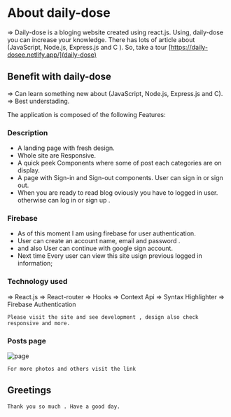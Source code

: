 # About daily-dose

=> Daily-dose is a bloging website created using react.js. Using, daily-dose you can increase your knowledge.
   There has lots of article about (JavaScript, Node.js, Express.js and C ).
   So, take a tour [https://daily-dosee.netlify.app/](daily-dose) 

## Benefit with daily-dose

=> Can learn something new about (JavaScript, Node.js, Express.js and C).
=> Best understading. 


The application is composed of the following Features:

### Description

* A landing page with fresh  design.
* Whole site are Responsive.
* A quick peek Components where some of post each categories are on display. 
* A page with Sign-in and Sign-out components. User can sign in or sign out.
* When you are ready to read blog oviously you have to logged in user. otherwise can log in or sign up .



### Firebase 

* As of this moment I am using firebase for user authentication.
* User can create an account name, email and password . 
* and also User can continue with google sign account.
* Next time Every user can view this site usign previous logged in information;


### Technology used

=> React.js
=> React-router
=> Hooks
=> Context Api
=> Syntax Highlighter
=> Firebase Authentication


```
Please visit the site and see development , design also check responsive and more.

```

### Posts page
![page](https://i.ibb.co/w4YWd4d/daily.png)


``` For more photos and others visit the link ```
## Greetings
`Thank you so much . Have a good day.`

